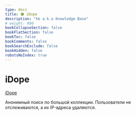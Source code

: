 ```yaml
---
type: docs
title: 🟠 iDope
description: "kb a.k.a Knowledge Base"
# weight: 900
bookCollapseSection: false
bookFlatSection: false
bookToc: false
bookComments: false
bookSearchExclude: false
bookHidden: false
robotsNoIndex: true
---
```


# iDope

[iDope](https://idope.se/?nt)

Анонимный поиск по большой коллекции. Пользователи не отслеживаются, а их IP-адреса удаляются.
